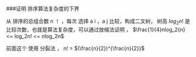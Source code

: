 

###证明 排序算法复杂度的下界

从 排序的总组合数 n ！ ，每次 选择 a i ，a j 比较，构成二叉树， 树高 $log_2{n!}$  是比较次数，也就是算法复杂度，可以通过放缩法证明 ， $\frac{1}{4}nlog_2{n}<= log_2n! <= nlog_2n$

前面这个 使用 分裂法 ， n! > $(\frac{n}{2})^{\frac{n}{2}}$

